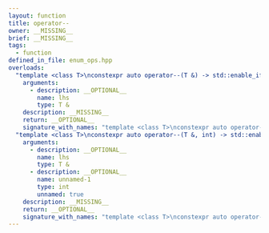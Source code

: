 ```yaml
---
layout: function
title: operator--
owner: __MISSING__
brief: __MISSING__
tags:
  - function
defined_in_file: enum_ops.hpp
overloads:
  "template <class T>\nconstexpr auto operator--(T &) -> std::enable_if_t<stlab::implementation::has_enabled_arithmetic<T>, T &>":
    arguments:
      - description: __OPTIONAL__
        name: lhs
        type: T &
    description: __MISSING__
    return: __OPTIONAL__
    signature_with_names: "template <class T>\nconstexpr auto operator--(T & lhs) -> std::enable_if_t<stlab::implementation::has_enabled_arithmetic<T>, T &>"
  "template <class T>\nconstexpr auto operator--(T &, int) -> std::enable_if_t<stlab::implementation::has_enabled_arithmetic<T>, T>":
    arguments:
      - description: __OPTIONAL__
        name: lhs
        type: T &
      - description: __OPTIONAL__
        name: unnamed-1
        type: int
        unnamed: true
    description: __MISSING__
    return: __OPTIONAL__
    signature_with_names: "template <class T>\nconstexpr auto operator--(T & lhs, int) -> std::enable_if_t<stlab::implementation::has_enabled_arithmetic<T>, T>"
---
```

